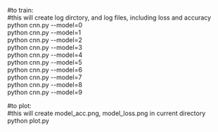 #to train:  
#this will create log dirctory, and log files, including loss and accuracy  
python cnn.py --model=0  
python cnn.py --model=1  
python cnn.py --model=2  
python cnn.py --model=3  
python cnn.py --model=4  
python cnn.py --model=5  
python cnn.py --model=6  
python cnn.py --model=7  
python cnn.py --model=8  
python cnn.py --model=9  
  
#to plot:  
#this will create model_acc.png, model_loss.png in current directory  
python plot.py  
